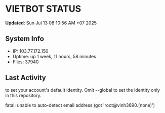 # VIETBOT STATUS
**Updated**: Sun Jul 13 08:10:56 AM +07 2025

## System Info
- IP: 103.77.172.150
- Uptime: up 1 week, 11 hours, 58 minutes
- Files: 37940

## Last Activity

to set your account's default identity.
Omit --global to set the identity only in this repository.

fatal: unable to auto-detect email address (got 'root@vinh3690.(none)')
